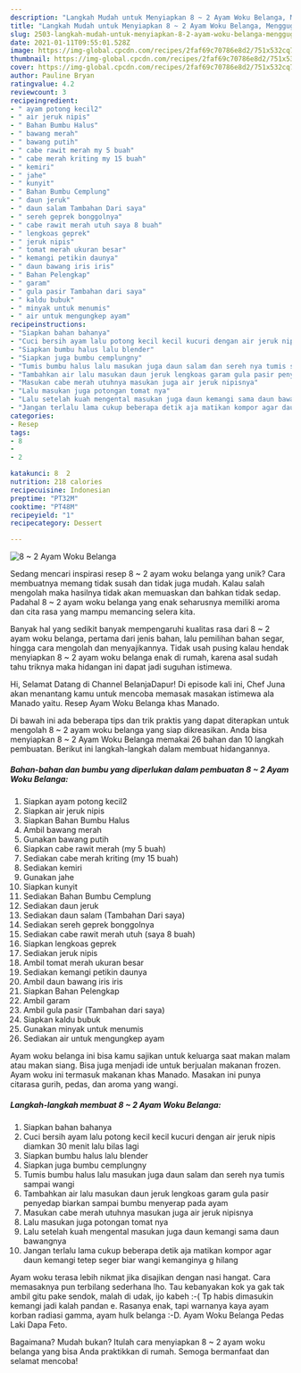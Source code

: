 ```yaml
---
description: "Langkah Mudah untuk Menyiapkan 8 ~ 2 Ayam Woku Belanga, Menggugah Selera"
title: "Langkah Mudah untuk Menyiapkan 8 ~ 2 Ayam Woku Belanga, Menggugah Selera"
slug: 2503-langkah-mudah-untuk-menyiapkan-8-2-ayam-woku-belanga-menggugah-selera
date: 2021-01-11T09:55:01.528Z
image: https://img-global.cpcdn.com/recipes/2faf69c70786e8d2/751x532cq70/8-2-ayam-woku-belanga-foto-resep-utama.jpg
thumbnail: https://img-global.cpcdn.com/recipes/2faf69c70786e8d2/751x532cq70/8-2-ayam-woku-belanga-foto-resep-utama.jpg
cover: https://img-global.cpcdn.com/recipes/2faf69c70786e8d2/751x532cq70/8-2-ayam-woku-belanga-foto-resep-utama.jpg
author: Pauline Bryan
ratingvalue: 4.2
reviewcount: 3
recipeingredient:
- " ayam potong kecil2"
- " air jeruk nipis"
- " Bahan Bumbu Halus"
- " bawang merah"
- " bawang putih"
- " cabe rawit merah my 5 buah"
- " cabe merah kriting my 15 buah"
- " kemiri"
- " jahe"
- " kunyit"
- " Bahan Bumbu Cemplung"
- " daun jeruk"
- " daun salam Tambahan Dari saya"
- " sereh geprek bonggolnya"
- " cabe rawit merah utuh saya 8 buah"
- " lengkoas geprek"
- " jeruk nipis"
- " tomat merah ukuran besar"
- " kemangi petikin daunya"
- " daun bawang iris iris"
- " Bahan Pelengkap"
- " garam"
- " gula pasir Tambahan dari saya"
- " kaldu bubuk"
- " minyak untuk menumis"
- " air untuk mengungkep ayam"
recipeinstructions:
- "Siapkan bahan bahanya"
- "Cuci bersih ayam lalu potong kecil kecil kucuri dengan air jeruk nipis diamkan 30 menit lalu bilas lagi"
- "Siapkan bumbu halus lalu blender"
- "Siapkan juga bumbu cemplungny"
- "Tumis bumbu halus lalu masukan juga daun salam dan sereh nya tumis sampai wangi"
- "Tambahkan air lalu masukan daun jeruk lengkoas garam gula pasir penyedap biarkan sampai bumbu menyerap pada ayam"
- "Masukan cabe merah utuhnya masukan juga air jeruk nipisnya"
- "Lalu masukan juga potongan tomat nya"
- "Lalu setelah kuah mengental masukan juga daun kemangi sama daun bawangnya"
- "Jangan terlalu lama cukup beberapa detik aja matikan kompor agar daun kemangi tetep seger biar wangi kemanginya g hilang"
categories:
- Resep
tags:
- 8
- 
- 2

katakunci: 8  2 
nutrition: 218 calories
recipecuisine: Indonesian
preptime: "PT32M"
cooktime: "PT48M"
recipeyield: "1"
recipecategory: Dessert

---
```



![8 ~ 2 Ayam Woku Belanga](https://img-global.cpcdn.com/recipes/2faf69c70786e8d2/751x532cq70/8-2-ayam-woku-belanga-foto-resep-utama.jpg)

Sedang mencari inspirasi resep 8 ~ 2 ayam woku belanga yang unik? Cara membuatnya memang tidak susah dan tidak juga mudah. Kalau salah mengolah maka hasilnya tidak akan memuaskan dan bahkan tidak sedap. Padahal 8 ~ 2 ayam woku belanga yang enak seharusnya memiliki aroma dan cita rasa yang mampu memancing selera kita.

Banyak hal yang sedikit banyak mempengaruhi kualitas rasa dari 8 ~ 2 ayam woku belanga, pertama dari jenis bahan, lalu pemilihan bahan segar, hingga cara mengolah dan menyajikannya. Tidak usah pusing kalau hendak menyiapkan 8 ~ 2 ayam woku belanga enak di rumah, karena asal sudah tahu triknya maka hidangan ini dapat jadi suguhan istimewa.

Hi, Selamat Datang di Channel BelanjaDapur! Di episode kali ini, Chef Juna akan menantang kamu untuk mencoba memasak masakan istimewa ala Manado yaitu. Resep Ayam Woku Belanga khas Manado.


Di bawah ini ada beberapa tips dan trik praktis yang dapat diterapkan untuk mengolah 8 ~ 2 ayam woku belanga yang siap dikreasikan. Anda bisa menyiapkan 8 ~ 2 Ayam Woku Belanga memakai 26 bahan dan 10 langkah pembuatan. Berikut ini langkah-langkah dalam membuat hidangannya.

<!--inarticleads1-->

##### Bahan-bahan dan bumbu yang diperlukan dalam pembuatan 8 ~ 2 Ayam Woku Belanga:

1. Siapkan  ayam potong kecil2
1. Siapkan  air jeruk nipis
1. Siapkan  Bahan Bumbu Halus
1. Ambil  bawang merah
1. Gunakan  bawang putih
1. Siapkan  cabe rawit merah (my 5 buah)
1. Sediakan  cabe merah kriting (my 15 buah)
1. Sediakan  kemiri
1. Gunakan  jahe
1. Siapkan  kunyit
1. Sediakan  Bahan Bumbu Cemplung
1. Sediakan  daun jeruk
1. Sediakan  daun salam (Tambahan Dari saya)
1. Sediakan  sereh geprek bonggolnya
1. Sediakan  cabe rawit merah utuh (saya 8 buah)
1. Siapkan  lengkoas geprek
1. Sediakan  jeruk nipis
1. Ambil  tomat merah ukuran besar
1. Sediakan  kemangi petikin daunya
1. Ambil  daun bawang iris iris
1. Siapkan  Bahan Pelengkap
1. Ambil  garam
1. Ambil  gula pasir (Tambahan dari saya)
1. Siapkan  kaldu bubuk
1. Gunakan  minyak untuk menumis
1. Sediakan  air untuk mengungkep ayam


Ayam woku belanga ini bisa kamu sajikan untuk keluarga saat makan malam atau makan siang. Bisa juga menjadi ide untuk berjualan makanan frozen. Ayam woku ini termasuk makanan khas Manado. Masakan ini punya citarasa gurih, pedas, dan aroma yang wangi. 

<!--inarticleads2-->

##### Langkah-langkah membuat 8 ~ 2 Ayam Woku Belanga:

1. Siapkan bahan bahanya
1. Cuci bersih ayam lalu potong kecil kecil kucuri dengan air jeruk nipis diamkan 30 menit lalu bilas lagi
1. Siapkan bumbu halus lalu blender
1. Siapkan juga bumbu cemplungny
1. Tumis bumbu halus lalu masukan juga daun salam dan sereh nya tumis sampai wangi
1. Tambahkan air lalu masukan daun jeruk lengkoas garam gula pasir penyedap biarkan sampai bumbu menyerap pada ayam
1. Masukan cabe merah utuhnya masukan juga air jeruk nipisnya
1. Lalu masukan juga potongan tomat nya
1. Lalu setelah kuah mengental masukan juga daun kemangi sama daun bawangnya
1. Jangan terlalu lama cukup beberapa detik aja matikan kompor agar daun kemangi tetep seger biar wangi kemanginya g hilang


Ayam woku terasa lebih nikmat jika disajikan dengan nasi hangat. Cara memasaknya pun terbilang sederhana lho. Tau kebanyakan kok ya gak tak ambil gitu pake sendok, malah di udak, ijo kabeh :-( Tp habis dimasukin kemangi jadi kalah pandan e. Rasanya enak, tapi warnanya kaya ayam korban radiasi gamma, ayam hulk belanga :-D. Ayam Woku Belanga Pedas Laki Dapa Feto. 

Bagaimana? Mudah bukan? Itulah cara menyiapkan 8 ~ 2 ayam woku belanga yang bisa Anda praktikkan di rumah. Semoga bermanfaat dan selamat mencoba!
